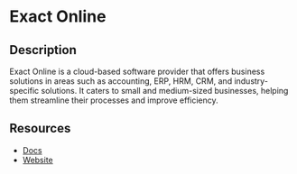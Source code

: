# Exact Online

## Description

Exact Online is a cloud-based software provider that offers business solutions in areas such as accounting, ERP, HRM, CRM, and industry-specific solutions. It caters to small and medium-sized businesses, helping them streamline their processes and improve efficiency.

## Resources

- [Docs](https://start.exactonline.nl/docs/HlpRestAPIResources.aspx)
- [Website](exactonlinevereniging.nl)
